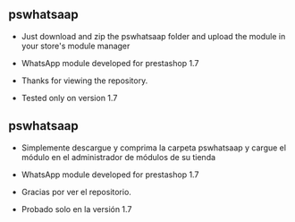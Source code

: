 ## pswhatsaap

- Just download and zip the pswhatsaap folder and upload the module in your store's module manager

- WhatsApp module developed for prestashop 1.7

- Thanks for viewing the repository.

- Tested only on version 1.7


## pswhatsaap

- Simplemente descargue y comprima la carpeta pswhatsaap y cargue el módulo en el administrador de módulos de su tienda

- WhatsApp module developed for prestashop 1.7

- Gracias por ver el repositorio.

- Probado solo en la versión 1.7
